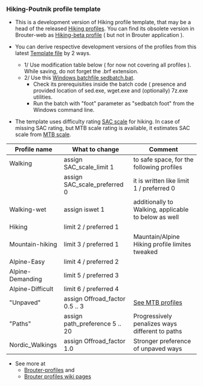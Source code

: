 ### Hiking-Poutnik profile template

* This is a development version of Hiking profile template, that may be a head of the released [Hiking profiles](https://github.com/poutnikl/Brouter-profiles/raw/master/BR-Foot-Profiles.zip). You can find its obsolete version in Brouter-web as [Hiking-beta profile](http://brouter.de/brouter/profiles2/hiking-beta.brf) ( but not in Brouter application ).


* You can derive respective development versions of the profiles from this latest [Template file](https://raw.githubusercontent.com/poutnikl/Hiking-Poutnik/master/Hiking.brf) by 2 ways. 


    * 1/ Use modification table below ( for now not covering all profiles ). While saving, do not forget the .brf extension.
    * 2/ Use this [Windows batchfile sedbatch.bat](https://raw.githubusercontent.com/poutnikl/Brouter-profiles/master/sedbatch.bat). 
        * Check its prerequisities inside the batch code ( presence and provided location of sed.exe, wget.exe and (optionally) 7z.exe utilities.
        * Run the batch with "foot" parameter as "sedbatch foot" from the Windows command line.


* The template uses difficulty rating [SAC scale](https://wiki.openstreetmap.org/wiki/Key:sac_scale#Values) for hiking. In case of missing SAC rating, but MTB scale rating is available, it estimates SAC scale from [MTB scale](https://wiki.openstreetmap.org/wiki/Key:mtb:scale#mtb:scale.3D0-6).


|Profile name          |What to change                   |Comment                                              |
|----------------------|---------------------------------|-----------------------------------------------------|
|Walking               |assign   SAC_scale_limit     1   | to safe space, for the following profiles           |
|                      |assign   SAC_scale_preferred 0   | it is written like limit 1 / preferred 0            |
|Walking-wet           |assign   iswet 1                 | additionally to Walking, applicable to below as well|
|Hiking                |limit 2 / preferred 1            |                                                     |
|Mountain-hiking       |limit 3 / preferred 1            | Mauntain/Alpine Hiking profile limites tweaked      |
|Alpine-Easy           |limit 4 / preferred 2            |                                                     |
|Alpine-Demanding      |limit 5 / preferred 3            |                                                     |
|Alpine-Difficult      |limit 6 / preferred 4            |                                                     |
|"Unpaved"             |assign Offroad_factor 0.5 .. 3   |[See MTB profiles](https://github.com/poutnikl/Brouter-profiles/wiki/Trekking-MTB-Profiles---legend)                                                     |
|"Paths"               |assign path_preference 5 .. 20   |Progressively penalizes ways different to paths      |
|Nordic_Walkings       |assign Offroad_factor 1.0        |Stronger preference of unpaved ways                  |


* See more at 
    * [Brouter-profiles](https://github.com/poutnikl/Brouter-profiles) and
    * [Brouter profiles wiki pages](https://github.com/poutnikl/Brouter-profiles/wiki)
    

